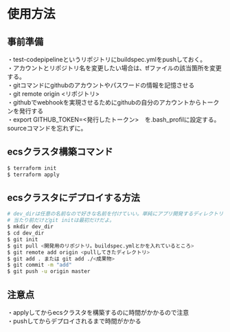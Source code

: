 # 使用方法  

## 事前準備  
・test-codepipelineというリポジトリにbuildspec.ymlをpushしておく。  
・アカウントとリポジトリ名を変更したい場合は、tfファイルの該当箇所を変更する。  
・gitコマンドにgithubのアカウントやパスワードの情報を記憶させる  
・git remote origin <リポジトリ>  
・githubでwebhookを実現させるためにgithubの自分のアカウントからトークンを発行する  
・export GITHUB_TOKEN=<発行したトークン>　を.bash_profilに設定する。sourceコマンドを忘れずに。  

## ecsクラスタ構築コマンド  
```bash  
$ terraform init  
$ terraform apply  
```  

## ecsクラスタにデプロイする方法  
```bash  
# dev_dirは任意の名前なので好きな名前を付けていい。単純にアプリ開発するディレクトリを作っているだけ  
# 当たり前だけどgit initは最初だけだよ。  
$ mkdir dev_dir  
$ cd dev_dir  
$ git init  
$ git pull <開発用のリポジトリ。buildspec.ymlとかを入れているところ>  
$ git remote add origin <pullしてきたディレクトリ>  
$ git add . または git add ./<成果物>  
$ git commit -m "add"  
$ git push -u origin master  
```  


## 注意点  
・applyしてからecsクラスタを構築するのに時間がかかるので注意  
・pushしてからデプロイされるまで時間がかかる  